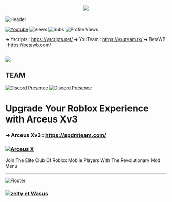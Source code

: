 
<h1 align="center"> <img src="https://readme-typing-svg.demolab.com?font=Fira+Code&size=35&duration=4000&pause=1000&color=E5A2F7&center=true&vCenter=true&width=550&lines=Welcome+in+Yxu+development;Founder+Zeltales;Manager%2FDev+Waza"  /> </h1>


![Header](https://i.imgur.com/f2vG42p.png) 



   <a href="https://www.youtube.com/channel/UCMXvwwnTfpH6GCvnkilmnOw?sub_confirmation=1"><img alt="Youtube" title="Youtube" src="https://img.shields.io/badge/-Subscribe-red?style=for-the-badge&logo=youtube&logoColor=white"/></a>   ![Views](https://img.shields.io/youtube/channel/views/UCMXvwwnTfpH6GCvnkilmnOw?style=for-the-badge) ![Subs](https://img.shields.io/youtube/channel/subscribers/UCMXvwwnTfpH6GCvnkilmnOw?style=for-the-badge) ![Profile Views](https://komarev.com/ghpvc/?username=YxuTeam&style=for-the-badge)

➜ Yscripts  : https://yscripts.net/
➜ YxuTeam : https://yxuteam.tk/
➜ BetaWB  : https://betawb.com/
##



<div align="left"><img src="https://github-readme-stats.vercel.app/api?username=YxuTeam&show_icons=true&count_private=true&hide_border=true&theme=midnight-purple" align="center" /></div>  

 
 





## TEAM 

[![Discord Presence](https://lanyard.cnrad.dev/api/967182770331865088)](https://discord.com/users/967182770331865088)
[![Discord Presence](https://lanyard.cnrad.dev/api/959534223293833256)](https://discord.com/users/959534223293833256)



##

# Upgrade Your Roblox Experience with Arceus Xv3
### ➜ Arceus Xv3  : https://spdmteam.com/
### <p align="left">[![Arceus X](https://discord.com/api/guilds/991702878257422347/widget.png?style=banner4)](https://discord.gg/Arceus)</p> 

Join The Elite Club Of Roblox Mobile Players With The Revolutionary Mod Menu 




-----
![Flooter](https://i.imgur.com/Hxd9CMy.png) 

### <p align="">[![zelty et Wasus](https://discord.com/api/guilds/987776284832722964/widget.png?style=banner4)](https://discord.gg/eternal-987776284832722964)</p>
